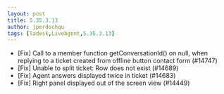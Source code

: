 ```yaml
---
layout: post
title: 5.35.3.13
author: jperdochqu
tags: [ladesk,LiveAgent,5.35.3.13]
---
```


- [Fix] Call to a member function getConversationId() on null, when replying to a ticket created from offline button contact form (#14747)
- [Fix] Unable to split ticket: Row does not exist (#14689)
- [Fix] Agent answers displayed twice in ticket (#14683)
- [Fix] Right panel displayed out of the screen view (#14449)
